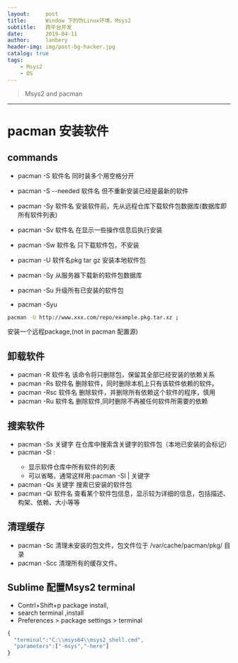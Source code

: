 ```yaml
---
layout:     post
title:      Window 下的伪Linux环境，Msys2
subtitle:   跨平台开发
date:       2019-04-11
author:     lanbery
header-img: img/post-bg-hacker.jpg
catalog: true
tags:
    - Msys2
    - OS	
---
```


> Msys2 and pacman


----
# pacman 安装软件


## commands
  - pacman -S 软件名 				同时装多个用空格分开
  - pacman -S --needed 软件名		但不重新安装已经是最新的软件
  - pacman -Sy 软件名				安装软件前，先从远程仓库下载软件包数据库(数据库即所有软件列表)
  - pacman -Sv 软件名				在显示一些操作信息后执行安装
  - pacman -Sw 软件名				只下载软件包，不安装
  - pacman -U  软件名pkg tar gz 		安装本地软件包

  - pacman -Sy			从服务器下载新的软件包数据库
  - pacman -Su 			升级所有已安装的软件包
  - pacman -Syu

```bash
pacman -U http://www.xxx.com/repo/example.pkg.tar.xz ;
```  
安装一个远程package,(not in pacman 配置源)

## 卸载软件

  - pacman -R 软件名  				该命令将只删除包，保留其全部已经安装的依赖关系  
  - pacman -Rs 软件名 				删除软件，同时删除本机上只有该软件依赖的软件。
  - pacman -Rsc 软件名 				删除软件，并删除所有依赖这个软件的程序，慎用
  - pacman -Ru 软件名 				删除软件,同时删除不再被任何软件所需要的依赖

## 搜索软件  

  - pacman -Ss 关键字 				在仓库中搜索含关键字的软件包（本地已安装的会标记）
  - pacman -Sl <repo>: 
  	- 显示软件仓库中所有软件的列表
  	- 可以省略，通常这样用:pacman -Sl | 关键字
  - pacman -Qs 关键字 				搜索已安装的软件包	
  - pacman -Qi 软件名 				查看某个软件包信息，显示较为详细的信息，包括描述、构架、依赖、大小等等

## 清理缓存
  - pacman -Sc  					清理未安装的包文件，包文件位于 /var/cache/pacman/pkg/ 目录
  - pacman -Scc 					清理所有的缓存文件。


## Sublime 配置Msys2 terminal

- Contrl+Shift+p package install,
- search terminal ,install
- Preferences > package settings > terminal

```javascript
{
  "terminal":"C:\\msys64\\msys2_shell.cmd",
  "parameters":["-msys","-here"]
}
```